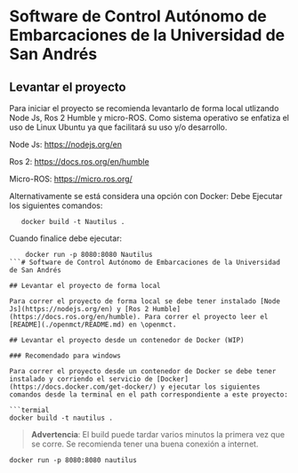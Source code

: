 # Software de Control Autónomo de Embarcaciones de la Universidad de San Andrés

## Levantar el proyecto 
 Para iniciar el proyecto se recomienda levantarlo de forma local utlizando Node Js, Ros 2 Humble y micro-ROS. Como sistema operativo se enfatiza el uso de Linux Ubuntu ya que facilitará su uso y/o desarrollo.

 Node Js: https://nodejs.org/en
 
 Ros 2: https://docs.ros.org/en/humble

 Micro-ROS: https://micro.ros.org/

 Alternativamente se está considera una opción con Docker:
    Debe Ejecutar los siguientes comandos:
 ``` 
    docker build -t Nautilus .
```

Cuando finalice debe ejecutar:

```
    docker run -p 8080:8080 Nautilus
```# Software de Control Autónomo de Embarcaciones de la Universidad de San Andrés

## Levantar el proyecto de forma local

Para correr el proyecto de forma local se debe tener instalado [Node Js](https://nodejs.org/en) y [Ros 2 Humble](https://docs.ros.org/en/humble). Para correr el proyecto leer el [README](./openmct/README.md) en \openmct.

## Levantar el proyecto desde un contenedor de Docker (WIP)

### Recomendado para windows

Para correr el proyecto desde un contenedor de Docker se debe tener instalado y corriendo el servicio de [Docker](https://docs.docker.com/get-docker/) y ejecutar los siguientes comandos desde la terminal en el path correspondiente a este proyecto:

```termial
docker build -t nautilus .
```

> **Advertencia**: El build puede tardar varios minutos la primera vez que se corre. Se recomienda tener una buena conexión a internet.

```terminal
docker run -p 8080:8080 nautilus
```
